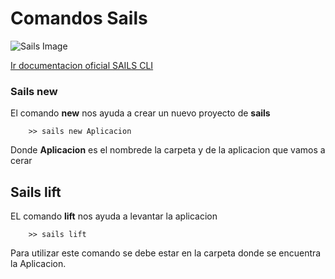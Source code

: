 # Comandos Sails

![Sails Image](http://sailsjs.com/images/hero_squid@2x.png)


[Ir documentacion oficial SAILS CLI ](http://sailsjs.com/documentation/reference/command-line-interface)

 ### Sails new
 
 El comando **new** nos ayuda a crear un nuevo proyecto de  **sails**
 
        >> sails new Aplicacion
  
  Donde **Aplicacion** es el nombrede la carpeta y de la aplicacion que vamos a cerar
  
  
  ##  Sails lift 
  
  EL comando **lift** nos ayuda a levantar la aplicacion 
    
        >> sails lift
   
  Para utilizar este comando se debe estar en la carpeta donde se encuentra la Aplicacion.

